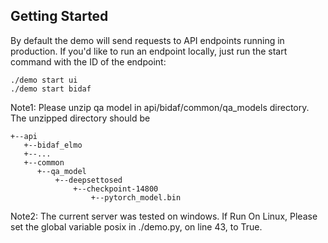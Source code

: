 ## Getting Started

By default the demo will send requests to API endpoints running in production. If you'd like to 
run an endpoint locally, just run the start command with the ID of the endpoint:

```
./demo start ui
./demo start bidaf
```

Note1: Please unzip qa model in api/bidaf/common/qa_models directory. The unzipped directory should be
```
+--api
   +--bidaf_elmo
   +--...
   +--common
      +--qa_model
          +--deepsettosed
              +--checkpoint-14800
                  +--pytorch_model.bin
```
                  

Note2: The current server was tested on windows. If Run On Linux, Please set the global variable posix in ./demo.py, on line 43, to True.

